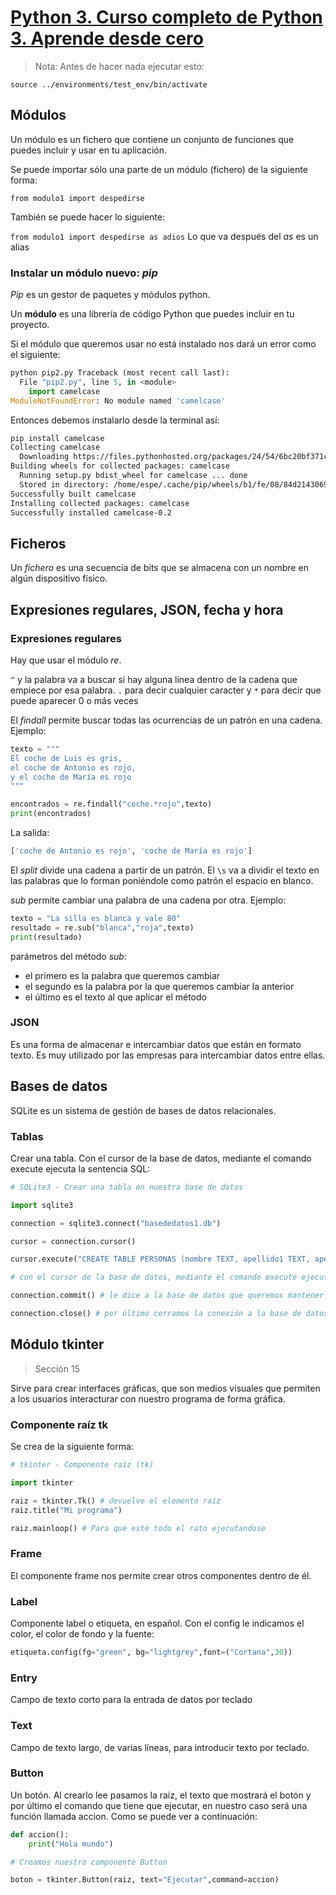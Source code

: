# [Python 3. Curso completo de Python 3. Aprende desde cero](https://www.udemy.com/course/curso-python/)

> Nota: Antes de hacer nada ejecutar esto:

`source ../environments/test_env/bin/activate`

## Módulos

Un módulo es un fichero que contiene un conjunto de funciones que puedes incluir y usar en tu aplicación.

Se puede importar sólo una parte de un módulo (fichero) de la siguiente forma:

`from modulo1 import despedirse`

También se puede hacer lo siguiente:

`from modulo1 import despedirse as adios` Lo que va después del *as* es un alias

### Instalar un módulo nuevo: *pip*

*Pip* es un gestor de paquetes y módulos python.

Un **módulo** es una librería de código Python que puedes incluir en tu proyecto.

Si el módulo que queremos usar no está instalado nos dará un error como el siguiente:

```python
python pip2.py Traceback (most recent call last):
  File "pip2.py", line 5, in <module>
    import camelcase
ModuleNotFoundError: No module named 'camelcase'
```

Entonces debemos instalarlo desde la terminal así:

```bash
pip install camelcase
Collecting camelcase
  Downloading https://files.pythonhosted.org/packages/24/54/6bc20bf371c1c78193e2e4179097a7b779e56f420d0da41222a3b7d87890/camelcase-0.2.tar.gz
Building wheels for collected packages: camelcase
  Running setup.py bdist_wheel for camelcase ... done
  Stored in directory: /home/espe/.cache/pip/wheels/b1/fe/08/84d2143069bc44c20127c38cc1bf202332319b3da7315ca766
Successfully built camelcase
Installing collected packages: camelcase
Successfully installed camelcase-0.2
```

## Ficheros

Un *fichero* es una secuencia de bits que se almacena con un nombre en algún dispositivo físico.

## Expresiones regulares, JSON, fecha y hora

### Expresiones regulares

Hay que usar el módulo *re*.

`^` y la palabra va a buscar si hay alguna línea dentro de la cadena que empiece por esa palabra.
`.` para decir cualquier caracter y `*` para decir que puede aparecer 0 o más veces

El *findall* permite buscar todas las ocurrencias de un patrón en una cadena.
Ejemplo:

```python
texto = """
El coche de Luis es gris,
el coche de Antonio es rojo,
y el coche de María es rojo
"""

encontrados = re.findall("coche.*rojo",texto)
print(encontrados)
```

La salida:

```bash
['coche de Antonio es rojo', 'coche de María es rojo']
```

El *split* divide una cadena a partir de un patrón.
El `\s` va a dividir el texto en las palabras que lo forman poniéndole como patrón el espacio en blanco.

*sub* permite cambiar una palabra de una cadena por otra.
Ejemplo:

```python
texto = "La silla es blanca y vale 80"
resultado = re.sub("blanca","roja",texto)
print(resultado)
```

parámetros del método *sub*:

- el primero es la palabra que queremos cambiar
- el segundo es la palabra por la que queremos cambiar la anterior
- el último es el texto al que aplicar el método

### JSON

Es una forma de almacenar e intercambiar datos que están en formato texto. Es muy utilizado por las empresas para intercambiar datos entre ellas.

## Bases de datos

SQLite es un sistema de gestión de bases de datos relacionales.

### Tablas

Crear una tabla. Con el cursor de la base de datos, mediante el comando execute ejecuta la sentencia SQL:

```python
# SQLite3 - Crear una tabla en nuestra base de datos

import sqlite3

connection = sqlite3.connect("basededatos1.db")

cursor = connection.cursor()

cursor.execute("CREATE TABLE PERSONAS (nombre TEXT, apellido1 TEXT, apellido2 TEXT, edad INTEGER)")

# con el cursor de la base de datos, mediante el comando execute ejecuta la sentencia SQL

connection.commit() # le dice a la base de datos que queremos mantener la sentencia para siempre

connection.close() # por último cerramos la conexión a la base de datos

```

## Módulo tkinter

> Sección 15

Sirve para crear interfaces gráficas, que son medios visuales que permiten a los usuarios interacturar con nuestro programa de forma gráfica.

### Componente raíz tk

Se crea de la siguiente forma:

```python
# tkinter - Componente raíz (tk)

import tkinter

raiz = tkinter.Tk() # devuelve el elemento raíz
raiz.title("Mi programa")

raiz.mainloop() # Para que esté todo el rato ejecutandose
```

### Frame

El componente frame nos permite crear otros componentes dentro de él.

### Label

Componente label o etiqueta, en español.
Con el config le indicamos el color, el color de fondo y la fuente:

```python
etiqueta.config(fg="green", bg="lightgrey",font=("Cortana",30))
```

### Entry

Campo de texto corto para la entrada de datos por teclado

### Text

Campo de texto largo, de varias líneas, para introducir texto por teclado.

### Button

Un botón.
Al crearlo lee pasamos la raiz, el texto que mostrará el botón y por último el comando que tiene que ejecutar, en nuestro caso será una función llamada accion.
Como se puede ver a continuación:

```python
def accion():
    print("Hola mundo")

# Creamos nuestro componente Button

boton = tkinter.Button(raiz, text="Ejecutar",command=accion) 
```
